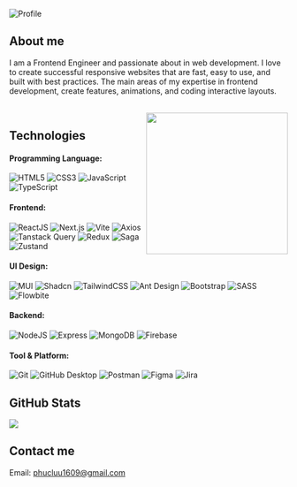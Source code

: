 ![Profile](https://github.com/hphuc1609/hphuc1609/assets/50391243/c0d02451-5f10-45ed-8aae-84ef7813d293)

## About me
<p>I am a Frontend Engineer and passionate about in web development. I love to create successful responsive websites that are fast, easy to use, and built with best practices. The main areas of my expertise in frontend development, create features, animations, and coding interactive layouts.</p>

<br/>

<img src="https://media2.giphy.com/media/qgQUggAC3Pfv687qPC/giphy.gif?cid=790b76118a4a3e9aff6b041e706accd77cfb7303948b4b1d&rid=giphy.gif&ct=g" align="right" width="256"/>

## Technologies
#### Programming Language:
![HTML5](https://img.shields.io/badge/HTML5-%23E34F26.svg?style=flat-square&logo=html5&logoColor=white)
![CSS3](https://img.shields.io/badge/CSS3-%231572B6.svg?style=flat-square&logo=css3&logoColor=white)
![JavaScript](https://img.shields.io/badge/JavaScript-%23323330.svg?style=flat-square&logo=javascript&logoColor=%23F7DF1E)
![TypeScript](https://img.shields.io/badge/TypeScript-%233178C6.svg?style=flat-square&logo=typescript&logoColor=white)

#### Frontend:
![ReactJS](https://img.shields.io/badge/ReactJS-%23323330.svg?style=flat-square&logo=react&logoColor=%2361DAFB)
![Next.js](https://img.shields.io/badge/NextJS-%23323330.svg?style=flat-square&logo=next.js&logoColor=%2361DAFB)
![Vite](https://img.shields.io/badge/Vite-%232C3E50.svg?style=flat-square&logo=vite&logoColor=white)
![Axios](https://img.shields.io/badge/Axios-%23000000.svg?style=flat-square&logo=axios&logoColor=white)
![Tanstack Query](https://img.shields.io/badge/Tanstack_Query-%23FF4154.svg?style=flat-square&logo=react&logoColor=white)
![Redux](https://img.shields.io/badge/Redux-%23764ABC.svg?style=flat-square&logo=redux&logoColor=white)
![Saga](https://img.shields.io/badge/Redux_Saga-333.svg?style=flat-square&logo=redux-saga&logoColor=white)
![Zustand](https://img.shields.io/badge/Zustand-%23DC3545.svg?style=flat-square&logo=react&logoColor=white)

#### UI Design:
![MUI](https://img.shields.io/badge/MUI-2F58CD.svg?style=flat-square&logo=mui&logoColor=%2361DAFB)
![Shadcn](https://img.shields.io/badge/Shadcn_UI-2C3E50.svg?style=flat-square&logo=tailwindcss&logoColor=white)
![TailwindCSS](https://img.shields.io/badge/Tailwind-%2338B2AC.svg?style=flat-square&logo=tailwind-css&logoColor=white)
![Ant Design](https://img.shields.io/badge/Antd-%230170FE.svg?style=flat-square&logo=ant-design&logoColor=white)
![Bootstrap](https://img.shields.io/badge/Bootstrap-8E2DE2.svg?style=flat-square&logo=bootstrap&logoColor=white)
![SASS](https://img.shields.io/badge/SASS-hotpink.svg?style=flat-square&logo=SASS&logoColor=white)
![Flowbite](https://img.shields.io/badge/Flowbite-ff7f50.svg?style=flat-square&logo=flowbite&logoColor=white)

#### Backend:
![NodeJS](https://img.shields.io/badge/Node.js-6DA55F.svg?style=flat-square&logo=node.js&logoColor=white)
![Express](https://img.shields.io/badge/Express.js-%23000000.svg?style=flat-square&logo=express&logoColor=white)
![MongoDB](https://img.shields.io/badge/MongoDB-%2347A248.svg?style=flat-square&logo=mongodb&logoColor=white)
![Firebase](https://img.shields.io/badge/Firebase-%23FFCA28.svg?style=flat-square&logo=firebase&logoColor=black)

#### Tool & Platform:
![Git](https://img.shields.io/badge/-Git-%23F05032?style=flat-square&logo=git&logoColor=%23ffffff)
![GitHub Desktop](https://img.shields.io/badge/GitHub_Desktop-181717.svg?style=flat-square&logo=github&logoColor=white)
![Postman](https://img.shields.io/badge/Postman-%23FF6C37.svg?style=flat-square&logo=postman&logoColor=white)
![Figma](https://img.shields.io/badge/Figma-%23F24E1E.svg?style=flat-square&logo=figma&logoColor=white)
![Jira](https://img.shields.io/badge/Jira-%230A0D4D.svg?style=flat-square&logo=jira&logoColor=white)

## GitHub Stats
<img src="https://github-readme-stats.vercel.app/api?username=hphuc1609&show_icons=true&theme=radical&title_color=8E2DE2&text_color=fff&icon_color=8E2DE2"/>

## Contact me
<p>Email: <a href="mailto:phucluu1609@gmail.com">phucluu1609@gmail.com</a></p>
